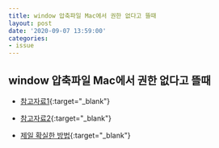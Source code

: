 ```yaml
---
title: window 압축파일 Mac에서 권한 없다고 뜰때
layout: post
date: '2020-09-07 13:59:00'
categories:
- issue
---
```


## window 압축파일 Mac에서 권한 없다고 뜰때

* [참고자료1](https://norux.me/60){:target="_blank"}
* [참고자료2](https://kr.battle.net/support/ko/article/31223){:target="_blank"}


* [제일 확실한 방법](https://support.apple.com/ko-kr/guide/mac-help/mchlp1203/mac){:target="_blank"}